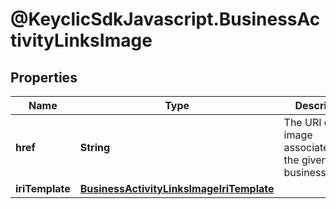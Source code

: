 # @KeyclicSdkJavascript.BusinessActivityLinksImage

## Properties
Name | Type | Description | Notes
------------ | ------------- | ------------- | -------------
**href** | **String** | The URI of the image associated to the given businessactivity. | [optional] 
**iriTemplate** | [**BusinessActivityLinksImageIriTemplate**](BusinessActivityLinksImageIriTemplate.md) |  | [optional] 


